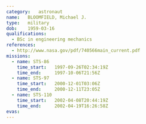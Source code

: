```yaml
---
category:	astronaut
name:	BLOOMFIELD, Michael J.
type:	military
dob:	1959-03-16
qualifications:
  - BSc in engineering mechanics
references:
  - http://www.nasa.gov/pdf/740566main_current.pdf
missions:
  - name: STS-86
    time_start:   1997-09-26T02:34:19Z
    time_end:     1997-10-06T21:56Z
  - name: STS-97
    time_start:   2000-12-01T03:06Z
    time_end:     2000-12-11T23:05Z
  - name: STS-110
    time_start:   2002-04-08T20:44:19Z
    time_end:     2002-04-19T16:26:58Z
evas:
---
```

